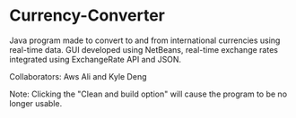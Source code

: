 # Currency-Converter

Java program made to convert to and from international currencies using real-time data. GUI developed using NetBeans, real-time exchange rates integrated using ExchangeRate API and JSON.

Collaborators: Aws Ali and Kyle Deng

Note: Clicking the "Clean and build option" will cause the program to be no longer usable.
